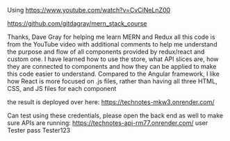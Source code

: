 Using https://www.youtube.com/watch?v=CvCiNeLnZ00

https://github.com/gitdagray/mern_stack_course

Thanks, Dave Gray for helping me learn MERN and Redux
all this code is from the YouTube video with additional comments to help me understand the purpose and flow of all components provided by redux/react and custom one.
I have learned how to use the store, what API slices are, how they are connected to components and how they can be applied to make this code easier to understand. 
Compared to the Angular framework, I like how React is more focused on .js files, rather than having all three HTML, CSS, and JS files for each component


the result is deployed over here: 
https://technotes-mkw3.onrender.com/

Can test using these credentials, please open the back end as well to make sure APIs are running: https://technotes-api-rm77.onrender.com/
user Tester
pass Tester123
